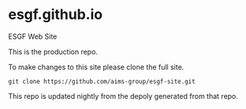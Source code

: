 esgf.github.io
==============

ESGF Web Site

This is the production repo. 

To make changes to this site please clone the full site.

    git clone https://github.com/aims-group/esgf-site.git
    
This repo is updated nightly from the depoly generated from that repo.


